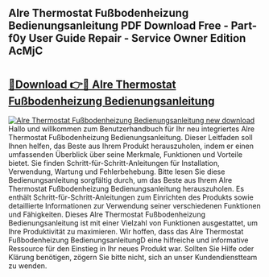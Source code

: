 ## Alre Thermostat Fußbodenheizung Bedienungsanleitung PDF Download Free - Part-f0y User Guide Repair - Service Owner Edition AcMjC

# <h2><a href="http://df0r5k.blite.top/?on=Alre+Thermostat+Fu%c3%9fbodenheizung+Bedienungsanleitung">🔗Download 👉🔴 Alre Thermostat Fußbodenheizung Bedienungsanleitung</a></h2>

[![Alre Thermostat Fußbodenheizung Bedienungsanleitung new download](https://i.imgur.com/lujVjoI.png)](http://df0r5k.blite.top/?on=Alre+Thermostat+Fu%c3%9fbodenheizung+Bedienungsanleitung)
Hallo und willkommen zum Benutzerhandbuch für Ihr neu integriertes Alre Thermostat Fußbodenheizung Bedienungsanleitung. Dieser Leitfaden soll Ihnen helfen, das Beste aus Ihrem Produkt herauszuholen, indem er einen umfassenden Überblick über seine Merkmale, Funktionen und Vorteile bietet. Sie finden Schritt-für-Schritt-Anleitungen für Installation, Verwendung, Wartung und Fehlerbehebung. Bitte lesen Sie diese Bedienungsanleitung sorgfältig durch, um das Beste aus Ihrem Alre Thermostat Fußbodenheizung Bedienungsanleitung herauszuholen. Es enthält Schritt-für-Schritt-Anleitungen zum Einrichten des Produkts sowie detaillierte Informationen zur Verwendung seiner verschiedenen Funktionen und Fähigkeiten. Dieses Alre Thermostat Fußbodenheizung Bedienungsanleitung ist mit einer Vielzahl von Funktionen ausgestattet, um Ihre Produktivität zu maximieren. Wir hoffen, dass das Alre Thermostat Fußbodenheizung BedienungsanleitungD eine hilfreiche und informative Ressource für den Einstieg in Ihr neues Produkt war. Sollten Sie Hilfe oder Klärung benötigen, zögern Sie bitte nicht, sich an unser Kundendienstteam zu wenden.
